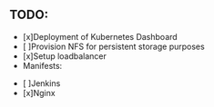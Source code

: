 ## TODO:
* [x]Deployment of Kubernetes Dashboard
* [ ]Provision NFS for persistent storage purposes
* [x]Setup loadbalancer
* Manifests:
- [ ]Jenkins
- [x]Nginx
